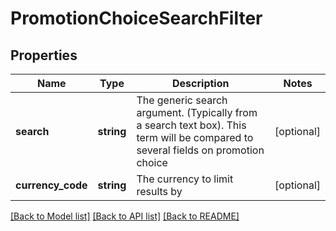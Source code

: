 # PromotionChoiceSearchFilter

## Properties
Name | Type | Description | Notes
------------ | ------------- | ------------- | -------------
**search** | **string** | The generic search argument. (Typically from a search text box). This term will be compared to several   fields on promotion choice | [optional] 
**currency_code** | **string** | The currency to limit results by | [optional] 

[[Back to Model list]](../README.md#documentation-for-models) [[Back to API list]](../README.md#documentation-for-api-endpoints) [[Back to README]](../README.md)


